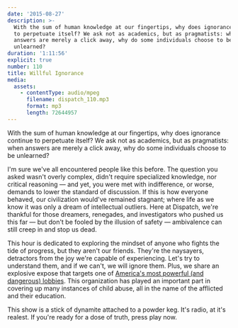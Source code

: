 ```yaml
---
date: '2015-08-27'
description: >-
  With the sum of human knowledge at our fingertips, why does ignorance continue
  to perpetuate itself? We ask not as academics, but as pragmatists: when
  answers are merely a click away, why do some individuals choose to be
  unlearned?
duration: '1:11:56'
explicit: true
number: 110
title: Willful Ignorance
media:
  assets:
    - contentType: audio/mpeg
      filename: dispatch_110.mp3
      format: mp3
      length: 72644957
---
```

With the sum of human knowledge at our fingertips, why does ignorance continue to perpetuate itself? We ask not as academics, but as pragmatists: when answers are merely a click away, why do some individuals choose to be unlearned?

I'm sure we've all encountered people like this before. The question you asked wasn't overly complex, didn't require specialized knowledge, nor critical reasoning &mdash; and yet, you were met with indifference, or worse, demands to lower the standard of discussion. If this is how everyone behaved, our civilization would've remained stagnant; where life as we know it was only a dream of intellectual outliers. Here at Dispatch, we're thankful for those dreamers, renegades, and investigators who pushed us this far &mdash; but don't be fooled by the illusion of safety &mdash; ambivalence can still creep in and stop us dead.

This hour is dedicated to exploring the mindset of anyone who fights the tide of progress, but they aren't our friends. They're the naysayers, detractors from the joy we're capable of experiencing. Let's try to understand them, and if we can't, we will ignore them. Plus, we share an explosive expose that targets one of [America's most powerful (and dangerous) lobbies](http://www.slate.com/articles/life/education/2015/08/home_school_legal_defense_association_how_a_home_schooling_group_fights.single.html). This organization has played an important part in covering up many instances of child abuse, all in the name of the afflicted and their education.

This show is a stick of dynamite attached to a powder keg. It's radio, at it's realest. If you're ready for a dose of truth, press play now.
